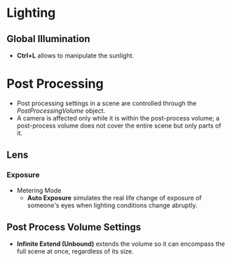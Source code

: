 # Lighting

## Global Illumination

* **Ctrl+L** allows to manipulate the sunlight.

# Post Processing

* Post processing settings in a scene are controlled through the *PostProcessingVolume* object.
* A camera is affected only while it is within the post-process volume; a post-process volume does not cover the entire scene but only parts of it.

## Lens
### Exposure
* Metering Mode
  * **Auto Exposure** simulates the real life change of exposure of someone's eyes when lighting conditions change abruptly.

## Post Process Volume Settings
* **Infinite Extend (Unbound)** extends the volume so it can encompass the full scene at once, regardless of its size.
